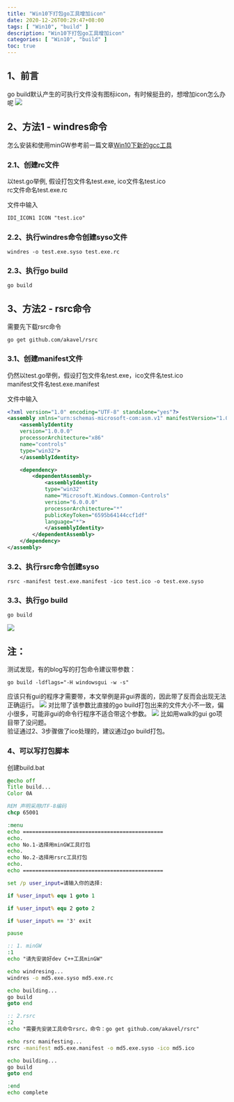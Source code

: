 ```yaml
---
title: "Win10下打包go工具增加icon"
date: 2020-12-26T00:29:47+08:00
tags: [ "Win10", "build" ]
description: "Win10下打包go工具增加icon"
categories: [ "Win10", "build" ]
toc: true
---
```


## 1、前言
go build默认产生的可执行文件没有图标icon，有时候挺丑的，想增加icon怎么办呢
![](/posts/icon/before.jpg)

## 2、方法1 - windres命令
怎么安装和使用minGW参考前一篇文章[Win10下新的gcc工具](/post/2020-12-05-win10_gcc_build_tools)

### 2.1、创建rc文件
以test.go举例, 假设打包文件名test.exe, ico文件名test.ico  
rc文件命名test.exe.rc

文件中输入
```txt
IDI_ICON1 ICON "test.ico"
```

### 2.2、执行windres命令创建syso文件
```golang
windres -o test.exe.syso test.exe.rc
```

### 2.3、执行go build
```golang
go build
```

## 3、方法2 - rsrc命令
需要先下载rsrc命令
```golang
go get github.com/akavel/rsrc
```

### 3.1、创建manifest文件
仍然以test.go举例，假设打包文件名test.exe，ico文件名test.ico  
manifest文件名test.exe.manifest

文件中输入
```xml
<?xml version="1.0" encoding="UTF-8" standalone="yes"?>
<assembly xmlns="urn:schemas-microsoft-com:asm.v1" manifestVersion="1.0">
    <assemblyIdentity
    version="1.0.0.0"
    processorArchitecture="x86"
    name="controls"
    type="win32">
    </assemblyIdentity>

    <dependency>
        <dependentAssembly>
            <assemblyIdentity
            type="win32"
            name="Microsoft.Windows.Common-Controls"
            version="6.0.0.0"
            processorArchitecture="*"
            publicKeyToken="6595b64144ccf1df"
            language="*">
            </assemblyIdentity>
        </dependentAssembly>
    </dependency>
</assembly>
```

### 3.2、执行rsrc命令创建syso
```golang
rsrc -manifest test.exe.manifest -ico test.ico -o test.exe.syso
```

### 3.3、执行go build
```golang
go build
```
![](/posts/icon/result.jpg)

## 注：
测试发现，有的blog写的打包命令建议带参数：
```golang
go build -ldflags="-H windowsgui -w -s"
```
应该只有gui的程序才需要带，本文举例是非gui界面的，因此带了反而会出现无法正确运行。
![](/posts/icon/diff.jpg)
对比带了该参数比直接的go build打包出来的文件大小不一致，偏小很多，可能非gui的命令行程序不适合带这个参数。
![](/posts/icon/diff2.png)
比如用walk的gui go项目带了没问题。  
验证通过2、3步骤做了ico处理的，建议通过go build打包。

### 4、可以写打包脚本
创建build.bat
```bat
@echo off
Title build...                                              
Color 0A

REM 声明采用UTF-8编码
chcp 65001

:menu
echo =============================================
echo.
echo No.1-选择用minGW工具打包
echo.
echo No.2-选择用rsrc工具打包
echo.
echo =============================================

set /p user_input=请输入你的选择:

if %user_input% equ 1 goto 1

if %user_input% equ 2 goto 2

if %user_input% == '3' exit

pause

:: 1. minGW
:1
echo "请先安装好dev C++工具minGW"

echo windresing...
windres -o md5.exe.syso md5.exe.rc

echo building...
go build
goto end

:: 2.rsrc
:2
echo "需要先安装工具命令rsrc，命令：go get github.com/akavel/rsrc" 

echo rsrc manifesting...
rsrc -manifest md5.exe.manifest -o md5.exe.syso -ico md5.ico

echo building...
go build
goto end

:end
echo complete
```
